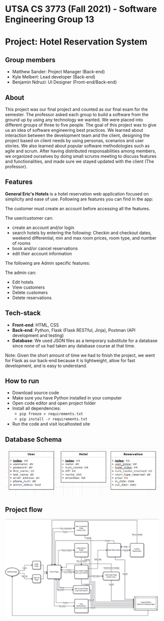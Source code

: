 # UTSA CS 3773 (Fall 2021) - Software Engineering Group 13

# Project: Hotel Reservation System

## Group members

- Matthew Sander: Project Manager (Back-end)
- Kyle Melbert: Lead developer (Back-end)
- Benjamin Ndruzi: UI Designer (Front-end/Back-end)

## About

This project was our final project and counted as our final exam for the semester. The professor asked each group to build a software from the ground up by using any technology we wanted. We were placed into different groups of three to five people. The goal of this project was to give us an idea of software engineering best practices. We learned about interaction between the development team and the client, designing the project based on client needs by using personas, scenarios and user stories. We also learned about popular software methodologies such as agile and scrum. After having distributed responsabilities among members, we organized ourselves by doing small scrums meeting to discuss features and functionalities, and made sure we stayed updated with the client (The professor).

## Features

**General Eric's Hotels** is a hotel reservation web application focused on simplicity and ease of use. Following are features you can find in the app:

The customer must create an account before accessing all the features.

The user/customer can:
- create an account and/or login
- search hotels by entering the following: Checkin and checkout dates, weekend differential, min and max room prices, room type, and number of rooms
- book and/or cancel reservations 
- edit their account information

The following are Admin specific features:

The admin can:
- Edit hotels
- View customers
- Delete customers 
- Delete reservations

## Tech-stack

- **Front-end**: HTML, CSS
- **Back-end**: Python, Flask (Flask RESTful, Jinja), Postman (API development and testing)
- **Database**: We used JSON files as a temporary substitute for a database since none of us had taken any database course at that time.

Note: Given the short amount of time we had to finish the project, we went for Flask as our back-end because it is lightweight, allow for fast development, and is easy to understand.

## How to run

- Download source code
- Make sure you have Python installed in your computer
- Open code editor and open project folder
- Install all dependencies: 
    * `pip freeze > requirements.txt`
    * `pip install -r requirements.txt`
- Run the code and visit localhosted site


## Database Schema

![Database Schema](/other/db_schema.png)

## Project flow

![Project Flow](/other/project_flow.png)
